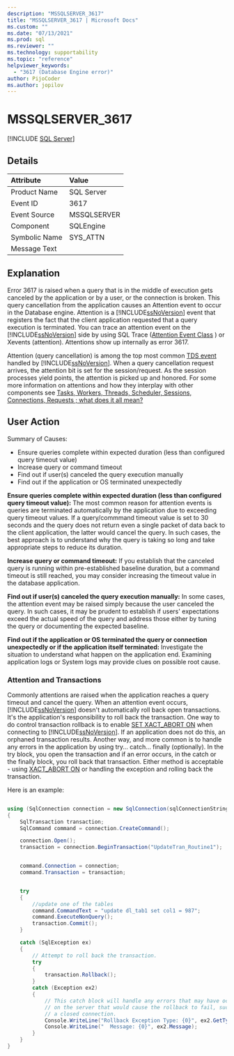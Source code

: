 ```yaml
---
description: "MSSQLSERVER_3617"
title: "MSSQLSERVER_3617 | Microsoft Docs"
ms.custom: ""
ms.date: "07/13/2021"
ms.prod: sql
ms.reviewer: ""
ms.technology: supportability
ms.topic: "reference"
helpviewer_keywords: 
  - "3617 (Database Engine error)"
author: PijoCoder
ms.author: jopilov
---
```

# MSSQLSERVER_3617
 [!INCLUDE [SQL Server](../../includes/applies-to-version/sqlserver.md)]
  
## Details  
  
| Attribute | Value |  
| :-------- | :---- |  
|Product Name|SQL Server|  
|Event ID|3617|  
|Event Source|MSSQLSERVER|  
|Component|SQLEngine|  
|Symbolic Name|SYS_ATTN|  
|Message Text||  
  
## Explanation

Error 3617 is raised when a query that is in the middle of execution gets canceled by the application or by a user, or the connection is broken. This query cancellation from the application causes an Attention event to occur in the Database engine. Attention is a [!INCLUDE[ssNoVersion](../../includes/ssnoversion-md.md)] event that registers the fact that the client application requested that a query execution is terminated. You can trace an attention event on the [!INCLUDE[ssNoVersion](../../includes/ssnoversion-md.md)] side by using SQL Trace ([Attention Event Class](../event-classes/attention-event-class.md) ) or Xevents (attention).  Attentions show up internally as error 3617.

Attention (query cancellation) is among the top most common [TDS event](/openspecs/sql_server_protocols/ms-sstds/84ed72a9-a1df-48ec-a4d2-32fae12dbdbf) handled by [!INCLUDE[ssNoVersion](../../includes/ssnoversion-md.md)].  When a query cancellation request arrives, the attention bit is set for the session/request.  As the session processes yield points, the attention is picked up and honored. For some more information on attentions and how they interplay with other components see [Tasks, Workers, Threads, Scheduler, Sessions, Connections, Requests ; what does it all mean?](https://techcommunity.microsoft.com/t5/sql-server-support/tasks-workers-threads-scheduler-sessions-connections-requests/ba-p/333990)
  
## User Action  

Summary of Causes:

- Ensure queries complete within expected duration (less than configured query timeout value)
- Increase query or command timeout
- Find out if user(s) canceled the query execution manually
- Find out if the application or OS terminated unexpectedly

**Ensure queries complete within expected duration (less than configured query timeout value):** The most common reason for attention events is queries are terminated automatically by the application due to exceeding query timeout values. If a query/commmand timeout value is set to 30 seconds and the query does not return even a single packet of data back to the client application, the latter would cancel the query. In such cases, the best approach is to understand why the query is taking so long and take appropriate steps to reduce its duration.

**Increase query or command timeout:** If you establish that the canceled query is running within pre-established baseline duration, but a command timeout is still reached, you may consider increasing the timeout value in the database application.

**Find out if user(s) canceled the query execution manually:** In some cases, the attention event may be raised simply because the user canceled the query. In such cases, it may be prudent to establish if users' expectations exceed the actual speed of the query and address those either by tuning the query or documenting the expected baseline.

**Find out if the application or OS terminated the query or connection unexpectedly or if the application itself terminated:** Investigate the situation to understand what happen on the application end. Examining application logs or System logs may provide clues on possible root cause.

### Attention and Transactions

Commonly attentions are raised when the application reaches a query timeout and cancel the query. When an attention event occurs, [!INCLUDE[ssNoVersion](../../includes/ssnoversion-md.md)] doesn't automatically roll back open transactions.  It's the application's responsibility to roll back the transaction.  One way to do control transaction rollback is to enable [SET XACT_ABORT ON](../../t-sql/statements/set-xact-abort-transact-sql.md) when connecting to [!INCLUDE[ssNoVersion](../../includes/ssnoversion-md.md)].  If an application does not do this, an orphaned transaction results. Another way, and more common is to handle any errors in the application by using try… catch… finally (optionally). In the try block, you open the transaction and if an error occurs, in the catch or the finally block, you roll back that transaction.  Either method is acceptable - using [XACT_ABORT ON](../../t-sql/statements/set-xact-abort-transact-sql.md) or handling the exception and rolling back the transaction.

Here is an example:

```csharp

using (SqlConnection connection = new SqlConnection(sqlConnectionString))
{
    SqlTransaction transaction;
    SqlCommand command = connection.CreateCommand();

    connection.Open();
    transaction = connection.BeginTransaction("UpdateTran_Routine1");


    command.Connection = connection;
    command.Transaction = transaction;


    try
    {
        //update one of the tables 
        command.CommandText = "update dl_tab1 set col1 = 987";
        command.ExecuteNonQuery();
        transaction.Commit();
    }

    catch (SqlException ex)
    {
        // Attempt to roll back the transaction.
        try
        {
            transaction.Rollback();
        }
        catch (Exception ex2)
        {
            // This catch block will handle any errors that may have occurred
            // on the server that would cause the rollback to fail, such as
            // a closed connection.
            Console.WriteLine("Rollback Exception Type: {0}", ex2.GetType());
            Console.WriteLine("  Message: {0}", ex2.Message);
        }
    }
}

```
